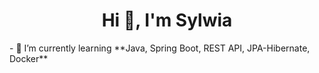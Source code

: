 <h1 align="center">Hi 👋, I'm Sylwia</h1>
- 🌱 I’m currently learning **Java, Spring Boot, REST API, JPA-Hibernate, Docker**


<p align="left">
</p>
